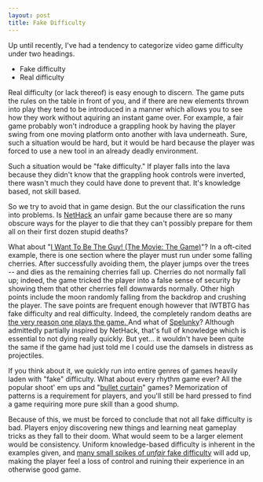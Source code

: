 ```yaml
---
layout: post
title: Fake Difficulty
---
```

 
Up until recently, I've had a tendency to categorize video game difficulty under two headings.
<ul>
	<li>Fake difficulty</li>
	<li>Real difficulty</li>
</ul>
Real difficulty (or lack thereof) is easy enough to discern. The game puts the rules on the table in front of you, and if there are new elements thrown into play they tend to be introduced in a manner which allows you to see how they work without aquiring an instant game over. For example, a fair game probably won't indroduce a grappling hook by having the player swing from one moving platform onto another with lava underneath. Sure, such a situation would be hard, but it would be hard because the player was forced to use a new tool in an already deadly environment.

Such a situation would be "fake difficulty." If player falls into the lava because they didn't know that the grappling hook controls were inverted, there wasn't much they could have done to prevent that. It's knowledge based, not skill based.

So we try to avoid that in game design. But the our classification the runs into problems. Is <a href="http://nethack.org/">NetHack</a> an unfair game because there are so many obscure ways for the player to die that they can't possibly prepare for them all on their first dozen stupid deaths?

What about "<a href="http://kayin.pyoko.org/iwbtg/">I Want To Be The Guy! (The Movie: The Game)</a>"? In a oft-cited example, there is one section where the player must run under some falling cherries. After successfully avoiding them, the player jumps over the trees  -- and dies as the remaining cherries fall up. Cherries do not normally fall up; indeed, the game tricked the player into a false sense of security by showing them that other cherries fell downwards normally. Other high  points include the moon randomly falling from the backdrop and crushing the player. The save points are frequent enough however that IWTBTG has fake difficulty and real difficulty. Indeed, the completely random deaths are <a href="http://www.youtube.com/watch?v=Qp6MQmUylvQ#t=3m">the very reason one plays the game.
</a>
And what of <a href="http://forums.tigsource.com/index.php?topic=4017.0">Spelunky</a>? Although admittedly partially inspired by NetHack, that's full of knowledge which is essential to not dying really quickly. But yet... it wouldn't have been quite the same if the game had just told me I could use the damsels in distress as projectiles.

If you think about it, we quickly run into entire genres of games heavily laden with "fake" difficulty. What about every rhythm game ever? All the popular shoot' em ups and "<a href="http://www.asahi-net.or.jp/~cs8k-cyu/windows/rr.html">bullet curtain</a>" games? Memorization of patterns is a requirement for players, and you'll still be hard pressed to find a game requiring more pure skill than a good shump.

Because of this, we must be forced to conclude that not all fake difficulty is bad. Players enjoy discovering new things and learning neat gameplay tricks as they fall to their doom. What would seem to be a larger element would be consistency. Uniform knowledge-based difficulty is inherent in the examples given, and <a href="http://www.joelonsoftware.com/uibook/chapters/fog0000000057.html">many small spikes of <em>unfair</em> fake difficulty</a> will add up, making the player feel a loss of control and ruining their experience in an otherwise good game.
